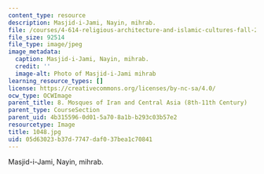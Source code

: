 ```yaml
---
content_type: resource
description: Masjid-i-Jami, Nayin, mihrab.
file: /courses/4-614-religious-architecture-and-islamic-cultures-fall-2002/05d63023b37d7747daf037bea1c70841_1048.jpg
file_size: 92514
file_type: image/jpeg
image_metadata:
  caption: Masjid-i-Jami, Nayin, mihrab.
  credit: ''
  image-alt: Photo of Masjid-i-Jami mihrab
learning_resource_types: []
license: https://creativecommons.org/licenses/by-nc-sa/4.0/
ocw_type: OCWImage
parent_title: 8. Mosques of Iran and Central Asia (8th-11th Century)
parent_type: CourseSection
parent_uid: 4b315596-0d01-5a70-8a1b-b293c03b57e2
resourcetype: Image
title: 1048.jpg
uid: 05d63023-b37d-7747-daf0-37bea1c70841
---
```

Masjid-i-Jami, Nayin, mihrab.